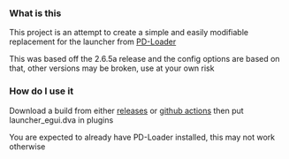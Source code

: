 ### What is this

This project is an attempt to create a simple and easily modifiable replacement for the launcher from [PD-Loader](https://github.com/PDModdingCommunity/PD-Loader)

This was based off the 2.6.5a release and the config options are based on that, other versions may be broken, use at your own risk

### How do I use it

Download a build from either [releases](https://github.com/BroGamer4256/launcher-egui/releases) or [github actions](https://github.com/BroGamer4256/launcher-egui/actions) then put launcher_egui.dva in plugins

You are expected to already have PD-Loader installed, this may not work otherwise
